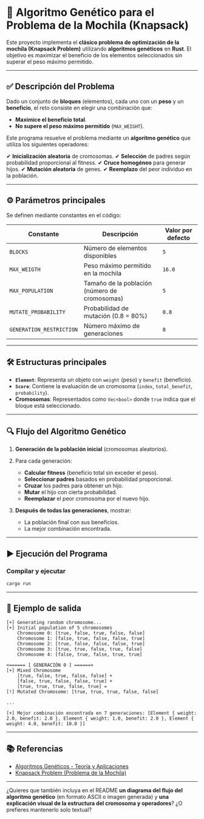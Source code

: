 # 🧬 Algoritmo Genético para el Problema de la Mochila (Knapsack)

Este proyecto implementa el **clásico problema de optimización de la mochila (Knapsack Problem)** utilizando **algoritmos genéticos** en **Rust**.
El objetivo es maximizar el beneficio de los elementos seleccionados sin superar el peso máximo permitido.

---

## ✅ Descripción del Problema

Dado un conjunto de **bloques** (elementos), cada uno con un **peso** y un **beneficio**, el reto consiste en elegir una combinación que:

* **Maximice el beneficio total**.
* **No supere el peso máximo permitido** (`MAX_WEIGHT`).

Este programa resuelve el problema mediante un **algoritmo genético** que utiliza los siguientes operadores:

✔ **Inicialización aleatoria** de cromosomas.
✔ **Selección** de padres según probabilidad proporcional al fitness.
✔ **Cruce homogéneo** para generar hijos.
✔ **Mutación aleatoria** de genes.
✔ **Reemplazo** del peor individuo en la población.

---

## ⚙️ Parámetros principales

Se definen mediante constantes en el código:

| Constante                | Descripción                                   | Valor por defecto |
| ------------------------ | --------------------------------------------- | ----------------- |
| `BLOCKS`                 | Número de elementos disponibles               | `5`               |
| `MAX_WEIGTH`             | Peso máximo permitido en la mochila           | `16.0`            |
| `MAX_POPULATION`         | Tamaño de la población (número de cromosomas) | `5`               |
| `MUTATE_PROBABILITY`     | Probabilidad de mutación (0.8 = 80%)          | `0.8`             |
| `GENERATION_RESTRICTION` | Número máximo de generaciones                 | `8`               |

---

## 🛠 Estructuras principales

* **`Element`**: Representa un objeto con `weight` (peso) y `benefit` (beneficio).
* **`Score`**: Contiene la evaluación de un cromosoma (`index`, `total_benefit`, `probability`).
* **Cromosomas**: Representados como `Vec<bool>` donde `true` indica que el bloque está seleccionado.

---

## 🔍 Flujo del Algoritmo Genético

1. **Generación de la población inicial** (cromosomas aleatorios).
2. Para cada generación:

    * **Calcular fitness** (beneficio total sin exceder el peso).
    * **Seleccionar padres** basados en probabilidad proporcional.
    * **Cruzar** los padres para obtener un hijo.
    * **Mutar** el hijo con cierta probabilidad.
    * **Reemplazar** el peor cromosoma por el nuevo hijo.
3. **Después de todas las generaciones**, mostrar:

    * La población final con sus beneficios.
    * La mejor combinación encontrada.

---

## ▶ Ejecución del Programa

### **Compilar y ejecutar**

```bash
cargo run
```

---

## 📌 Ejemplo de salida

```
[+] Generating random chromosome...
[+] Initial population of 5 chromosomes
    Chromosome 0: [true, false, true, false, false]
    Chromosome 1: [false, true, false, false, true]
    Chromosome 2: [true, false, false, false, true]
    Chromosome 3: [true, true, false, true, false]
    Chromosome 4: [false, true, false, true, true]

<====== [ GENERACIÓN 0 ] ======>
[+] Mixed Chromosome
    [true, false, true, false, false] +
    [false, true, false, false, true] +
    [true, true, true, false, true] =
[!] Mutated Chromosome: [true, true, true, false, false]

...

[+] Mejor combinación encontrada en 7 generaciones: [Element { weight: 2.0, benefit: 2.0 }, Element { weight: 1.0, benefit: 2.0 }, Element { weight: 4.0, benefit: 10.0 }]
```

---

## 📚 Referencias

* [Algoritmos Genéticos - Teoría y Aplicaciones](https://es.wikipedia.org/wiki/Algoritmo_gen%C3%A9tico)
* [Knapsack Problem (Problema de la Mochila)](https://es.wikipedia.org/wiki/Problema_de_la_mochila)

---

¿Quieres que también incluya en el README **un diagrama del flujo del algoritmo genético** (en formato ASCII o imagen generada) y **una explicación visual de la estructura del cromosoma y operadores**? ¿O prefieres mantenerlo solo textual?
